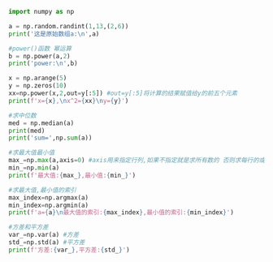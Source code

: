 
<BlogInfo id="564" title="21.聚合函数" author="白日梦想猿" pv=0 read_times=0 pre_cost_time="0分31秒" category="numpy学习" tag_list="['numpy学习']" create_time="2020.04.24 17:58:45" update_time="2021.08.23 09:58:58" />

```python
import numpy as np

a = np.random.randint(1,13,(2,6))
print('这是原始数组a:\n',a)

#power()函数 幂运算
b = np.power(a,2)
print('power:\n',b)

x = np.arange(5)
y = np.zeros(10)
xx=np.power(x,2,out=y[:5]) #out=y[:5]将计算的结果赋值给y的前五个元素
print(f'x={x},\nx^2={xx}\ny={y}')

#求中位数
med = np.median(a)
print(med)
print('sum=',np.sum(a))

#求最大值最小值
max_=np.max(a,axis=0) #axis用来指定行列,如果不指定就是求所有数的 否则求每行的或者每列的
min_=np.min(a)
print(f'最大值:{max_},最小值:{min_}')

#求最大值,最小值的索引
max_index=np.argmax(a)
min_index=np.argmin(a)
print(f'a={a}\n最大值的索引:{max_index},最小值的索引:{min_index}')

#方差和平方差
var_=np.var(a) #方差
std_=np.std(a) #平方差
print(f'方差:{var_},平方差:{std_}')

```
